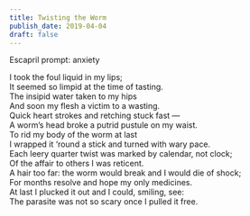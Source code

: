 ```yaml
---
title: Twisting the Worm
publish_date: 2019-04-04
draft: false
---
```


Escapril prompt: anxiety

I took the foul liquid in my lips;  
It seemed so limpid at the time of tasting.  
The insipid water taken to my hips  
And soon my flesh a victim to a wasting.  
Quick heart strokes and retching stuck fast —  
A worm’s head broke a putrid pustule on my waist.  
To rid my body of the worm at last  
I wrapped it ‘round a stick and turned with wary pace.  
Each leery quarter twist was marked by calendar, not clock;  
Of the affair to others I was reticent.  
A hair too far: the worm would break and I would die of shock;  
For months resolve and hope my only medicines.  
At last I plucked it out and I could, smiling, see:  
The parasite was not so scary once I pulled it free.  
